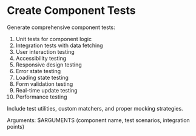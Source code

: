 # Create Component Tests

Generate comprehensive component tests:

1. Unit tests for component logic
2. Integration tests with data fetching
3. User interaction testing
4. Accessibility testing
5. Responsive design testing
6. Error state testing
7. Loading state testing
8. Form validation testing
9. Real-time update testing
10. Performance testing

Include test utilities, custom matchers, and proper mocking strategies.

Arguments: $ARGUMENTS (component name, test scenarios, integration points)
